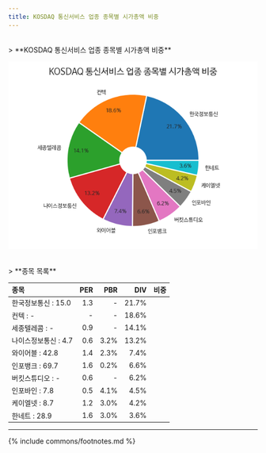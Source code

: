 ```yaml
---
title: KOSDAQ 통신서비스 업종 종목별 시가총액 비중
---
```

<br>
> **KOSDAQ 통신서비스 업종 종목별 시가총액 비중<a id="pie"></a>**

![KOSDAQ 통신서비스 업종 종목별 시가총액 비중](images/kosdaq_업종_통신서비스_종목.png)

<br>
> **종목 목록<a id="list"></a>**

| **종목** | **PER** | **PBR** | **DIV** | **비중** |
| :------- | ------: | ------: | ------: | -------: |
| 한국정보통신 : 15.0 | 1.3 | - | 21.7% |
| 컨텍 : - | - | - | 18.6% |
| 세종텔레콤 : - | 0.9 | - | 14.1% |
| 나이스정보통신 : 4.7 | 0.6 | 3.2% | 13.2% |
| 와이어블 : 42.8 | 1.4 | 2.3% | 7.4% |
| 인포뱅크 : 69.7 | 1.6 | 0.2% | 6.6% |
| 버킷스튜디오 : - | 0.6 | - | 6.2% |
| 인포바인 : 7.8 | 0.5 | 4.1% | 4.5% |
| 케이엘넷 : 8.7 | 1.2 | 3.0% | 4.2% |
| 한네트 : 28.9 | 1.6 | 3.0% | 3.6% |

---
{% include commons/footnotes.md %}
